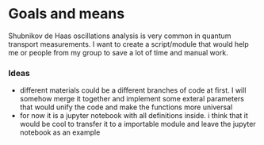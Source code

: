 # Goals and means

Shubnikov de Haas oscillations analysis is very common in quantum transport measurements. I want to create a script/module that would help me or people from my group to save a lot of time and manual work.

### Ideas
- different materials could be a different branches of code at first. I will somehow merge it together and implement some exteral parameters that would unify the code and make the functions more universal
- for now it is a jupyter notebook with all definitions inside. i think that it would be cool to transfer it to a importable module and leave the jupyter notebook as an example
